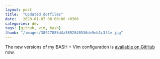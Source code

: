 ```yaml
---
layout: post
title:  "Updated dotfiles"
date:   2020-01-07 00:00:00 +0300
categories: dev
tags: [github, vim, bash]
thumb: "/images/38927085d4a5892840536de5eb1c3f4e.jpg"
---
```


The new versions of my BASH + Vim configuration is <a href='https://github.com/sfi0zy/dotfiles'>available on GitHub</a> now.

